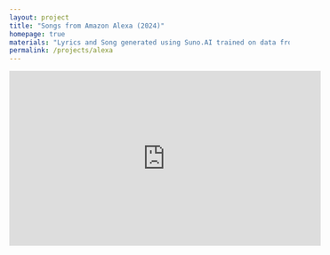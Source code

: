 ```yaml
---
layout: project
title: "Songs from Amazon Alexa (2024)"
homepage: true
materials: "Lyrics and Song generated using Suno.AI trained on data from Google News results of "Data collection by smart devices", Images generated through Midjourney using ChatGPT, partially processed in Adobe Photoshop."
permalink: /projects/alexa
---
```


<iframe width="560" height="315" src="https://www.youtube.com/embed/f6q56E3Ra20?si=jML3ZSeqXby3Tnvn" title="YouTube video player" frameborder="0" allow="accelerometer; autoplay; clipboard-write; encrypted-media; gyroscope; picture-in-picture; web-share" referrerpolicy="strict-origin-when-cross-origin" allowfullscreen></iframe>
<!--more-->

